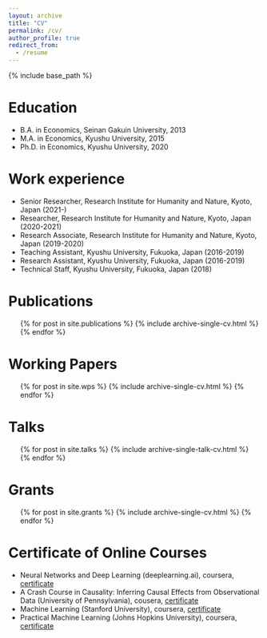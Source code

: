 ```yaml
---
layout: archive
title: "CV"
permalink: /cv/
author_profile: true
redirect_from:
  - /resume
---
```


{% include base_path %}

Education
======
* B.A. in Economics, Seinan Gakuin University, 2013
* M.A. in Economics, Kyushu University, 2015
* Ph.D. in Economics, Kyushu University, 2020

Work experience
======
* Senior Researcher, Research Institute for Humanity and Nature, Kyoto, Japan (2021-)
* Researcher, Research Institute for Humanity and Nature, Kyoto, Japan (2020-2021)
* Research Associate, Research Institute for Humanity and Nature, Kyoto, Japan (2019-2020)
* Teaching Assistant, Kyushu University, Fukuoka, Japan (2016-2019)
* Research Assistant, Kyushu University, Fukuoka, Japan (2016-2019)
* Technical Staff, Kyushu University, Fukuoka, Japan (2018)


<!-- Skills
======
* Skill 1
* Skill 2
  * Sub-skill 2.1
  * Sub-skill 2.2
  * Sub-skill 2.3
* Skill 3 -->

Publications
======
  <ul>{% for post in site.publications %}
    {% include archive-single-cv.html %}
  {% endfor %}</ul>

Working Papers
======
  <ul>{% for post in site.wps %}
    {% include archive-single-cv.html %}
  {% endfor %}</ul>

Talks
======
  <ul>{% for post in site.talks %}
    {% include archive-single-talk-cv.html %}
  {% endfor %}</ul>

Grants
======
  <ul>{% for post in site.grants %}
    {% include archive-single-cv.html %}
  {% endfor %}</ul>

Certificate of Online Courses
======
* Neural Networks and Deep Learning (deeplearning.ai), coursera, [certificate](https://www.coursera.org/account/accomplishments/verify/G9SA29T45ER6)
* A Crash Course in Causality: Inferring Causal Effects from Observational Data (University of Pennsylvania), cousera, [certificate](https://www.coursera.org/account/accomplishments/verify/RM32K7D7FBAZ)
* Machine Learning (Stanford University), coursera, [certificate](https://www.coursera.org/account/accomplishments/verify/ZTHP7LQSM5CU)
* Practical Machine Learning (Johns Hopkins University), coursera, [certificate](https://www.coursera.org/account/accomplishments/verify/UWRLHA2TX5BX)

<!-- Teaching
======
  <ul>{% for post in site.teaching %}
    {% include archive-single-cv.html %}
  {% endfor %}</ul> -->

<!-- Service and leadership
======
* Currently signed in to 43 different slack teams -->
